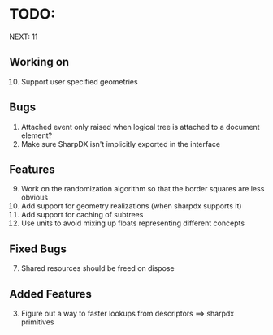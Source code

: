 ﻿TODO:
=====

NEXT: 11

Working on
----------
10. Support user specified geometries

Bugs
----
01. Attached event only raised when logical tree is attached to a document element?
02. Make sure SharpDX isn't implicitly exported in the interface

Features
--------
09. Work on the randomization algorithm so that the border squares are less obvious
04. Add support for geometry realizations (when sharpdx supports it)
05. Add support for caching of subtrees
06. Use units to avoid mixing up floats representing different concepts


Fixed Bugs
----------
07. Shared resources should be freed on dispose

Added Features
--------------
03. Figure out a way to faster lookups from descriptors ==> sharpdx primitives

